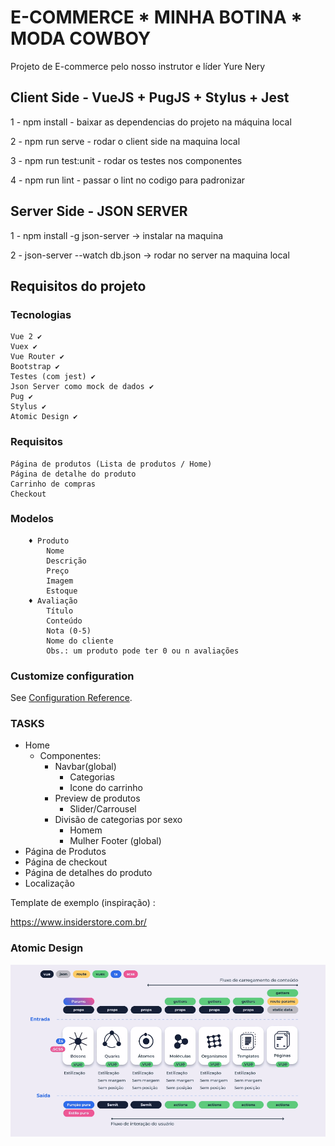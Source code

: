 
# E-COMMERCE * MINHA BOTINA * MODA COWBOY

Projeto de E-commerce pelo nosso instrutor e líder Yure Nery

## Client Side - VueJS + PugJS + Stylus + Jest

1 - npm install - baixar as dependencias do projeto na máquina local

2 - npm run serve - rodar o client side na maquina local

3 - npm run test:unit - rodar os testes nos componentes

4 - npm run lint - passar o lint no codigo para padronizar

## Server Side - JSON SERVER

1 - npm install -g json-server -> instalar na maquina

2 - json-server --watch db.json -> rodar no server na maquina local

## Requisitos do projeto

### Tecnologias
    Vue 2 ✔
    Vuex ✔
    Vue Router ✔
    Bootstrap ✔
    Testes (com jest) ✔
    Json Server como mock de dados ✔
    Pug ✔
    Stylus ✔
    Atomic Design ✔

### Requisitos
    Página de produtos (Lista de produtos / Home)
    Página de detalhe do produto
    Carrinho de compras
    Checkout

### Modelos
        ♦ Produto
            Nome
            Descrição
            Preço
            Imagem
            Estoque
        ♦ Avaliação
            Título
            Conteúdo
            Nota (0-5)
            Nome do cliente
            Obs.: um produto pode ter 0 ou n avaliações

### Customize configuration
See [Configuration Reference](https://cli.vuejs.org/config/).

### TASKS 

* Home
    * Componentes: 
        * Navbar(global)
            * Categorias
            * Icone do carrinho
        * Preview de produtos
            * Slider/Carrousel
        * Divisão de categorias por sexo
            * Homem
            * Mulher
        Footer (global)
* Página de Produtos
* Página de checkout
* Página de detalhes do produto
* Localização

Template de exemplo (inspiração) :

https://www.insiderstore.com.br/


### Atomic Design

![Screenshot](screenshot.png)